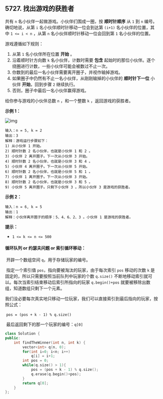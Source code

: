 ## 5727. 找出游戏的获胜者

共有 `n` 名小伙伴一起做游戏。小伙伴们围成一圈，按 **顺时针顺序** 从 `1` 到 `n` 编号。确切地说，从第 `i` 名小伙伴顺时针移动一位会到达第 `(i+1)` 名小伙伴的位置，其中 `1 <= i < n` ，从第 `n` 名小伙伴顺时针移动一位会回到第 `1` 名小伙伴的位置。

游戏遵循如下规则：

1. 从第 `1` 名小伙伴所在位置 **开始** 。
2. 沿着顺时针方向数 `k` 名小伙伴，计数时需要 **包含** 起始时的那位小伙伴。逐个绕圈进行计数，一些小伙伴可能会被数过不止一次。
3. 你数到的最后一名小伙伴需要离开圈子，并视作输掉游戏。
4. 如果圈子中仍然有不止一名小伙伴，从刚刚输掉的小伙伴的 **顺时针下一位** 小伙伴 **开始**，回到步骤 `2` 继续执行。
5. 否则，圈子中最后一名小伙伴赢得游戏。

给你参与游戏的小伙伴总数 `n` ，和一个整数 `k` ，返回游戏的获胜者。

**示例 1：**

![img](https://assets.leetcode.com/uploads/2021/03/25/ic234-q2-ex11.png)

```
输入：n = 5, k = 2
输出：3
解释：游戏运行步骤如下：
1) 从小伙伴 1 开始。
2) 顺时针数 2 名小伙伴，也就是小伙伴 1 和 2 。
3) 小伙伴 2 离开圈子。下一次从小伙伴 3 开始。
4) 顺时针数 2 名小伙伴，也就是小伙伴 3 和 4 。
5) 小伙伴 4 离开圈子。下一次从小伙伴 5 开始。
6) 顺时针数 2 名小伙伴，也就是小伙伴 5 和 1 。
7) 小伙伴 1 离开圈子。下一次从小伙伴 3 开始。
8) 顺时针数 2 名小伙伴，也就是小伙伴 3 和 5 。
9) 小伙伴 5 离开圈子。只剩下小伙伴 3 。所以小伙伴 3 是游戏的获胜者。
```

**示例 2：**

```
输入：n = 6, k = 5
输出：1
解释：小伙伴离开圈子的顺序：5、4、6、2、3 。小伙伴 1 是游戏的获胜者。
```

**提示：**

- `1 <= k <= n <= 500`

#### 循环队列 or 约瑟夫问题 or 索引循环移动：

​		开辟一个数组空间 `q`，用于存储玩家的编号。

​		指定一个索引值 `pos`，指向要被淘汰的玩家，由于每次索引 `pos` 移动的次数 `k` 是固定的，所以只需要按照当前队列中玩家的个数 `q.size()` 不断地移动索引就可以。每次当索引结束移动后索引所指向的玩家 `q.begin()+pos` 就要被移除出数组，知道数组只剩下一个元素。

​		我们没必要每次真实地只移动一位玩家，我们可以直接索引到最后指向的玩家，按照公式：

​				`pos = (pos + k - 1) % q.size()`

​		最后返回剩下的那一个玩家的编号：`q[0]`

```c++
class Solution {
public:
    int findTheWinner(int n, int k) {
        vector<int> q(n, 0);
        for(int i=0; i<n; i++)
            q[i] = i+1;
        int pos = 0;
        while(q.size() > 1){
            pos = (pos + k - 1) % q.size();
            q.erase(q.begin()+pos);
        }
        return q[0];
    }
};
```

